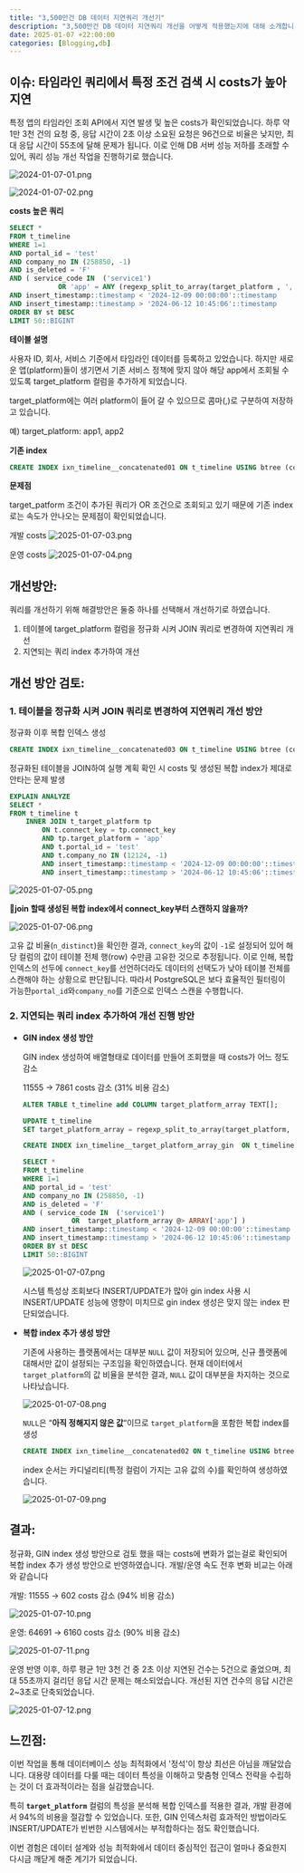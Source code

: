 ```yaml
---
title: "3,500만건 DB 데이터 지연쿼리 개선기"
description: "3,500만건 DB 데이터 지연쿼리 개선을 어떻게 적용했는지에 대해 소개합니다."
date: 2025-01-07 +22:00:00
categories: [Blogging,db]
---
```


## 이슈: 타임라인 쿼리에서 특정 조건 검색 시 costs가 높아 지연

특정 앱의 타임라인 조회 API에서 지연 발생 및 높은 costs가 확인되었습니다. 하루 약 1만 3천 건의 요청 중, 응답 시간이 2초 이상 소요된 요청은 96건으로 비율은 낮지만, 최대 응답 시간이 55초에 달해 문제가 됩니다. 이로 인해 DB 서버 성능 저하를 초래할 수 있어, 쿼리 성능 개선 작업을 진행하기로 했습니다.

![2024-01-07-01.png](/assets/img/db/2024-12-30-db-01.png)

![2024-01-07-02.png](/assets/img/db/2024-12-30-db-02.png)

**costs 높은 쿼리**

```sql
SELECT *
FROM t_timeline
WHERE 1=1 	
AND portal_id = 'test'
AND company_no IN (258850, -1)
AND is_deleted = 'F'
AND ( service_code IN  ('service1')
			OR 'app' = ANY (regexp_split_to_array(target_platform , ',')))
AND insert_timestamp::timestamp < '2024-12-09 00:00:00'::timestamp
AND insert_timestamp::timestamp > '2024-06-12 10:45:06'::timestamp
ORDER BY st DESC
LIMIT 50::BIGINT
```

**테이블 설명**

사용자 ID, 회사, 서비스 기준에서 타임라인 데이터를 등록하고 있었습니다. 하지만 새로운 앱(platform)들이 생기면서 기존 서비스 정책에 맞지 않아 해당 app에서 조회될 수 있도록 target_platform 컬럼을 추가하게 되었습니다.

target_platform에는 여러 platform이 들어 갈 수 있으므로 콤마(,)로 구분하여 저장하고 있습니다. 

예) target_platform: app1, app2

**기존 index**

```sql
CREATE INDEX ixn_timeline__concatenated01 ON t_timeline USING btree (company_no, portal_id, service_code, insert_timestamp DESC)
```

**문제점**

target_patform 조건이 추가된 쿼리가 OR 조건으로 조회되고 있기 때문에 기존 index로는 속도가 안나오는 문제점이 확인되었습니다.

개발 costs
![2025-01-07-03.png](/assets/img/db/2024-12-30-db-03.png)

운영 costs
![2025-01-07-04.png](/assets/img/db/2024-12-30-db-04.png)


## 개선방안:

쿼리를 개선하기 위해 해결방안은 둘중 하나를 선택해서 개선하기로 하였습니다.

1. 테이블에 target_platform 컬럼을 정규화 시켜 JOIN 쿼리로 변경하여 지연쿼리 개선
2. 지연되는 쿼리 index 추가하여 개선

## 개선 방안 검토:

### 1. 테이블을 정규화 시켜 JOIN 쿼리로 변경하여 지연쿼리 개선 방안

정규화 이후 복합 인덱스 생성

```sql
CREATE INDEX ixn_timeline__concatenated03 ON t_timeline USING btree (connect_key, portal_id, company_no)
```

정규화된 테이블을 JOIN하여 실행 계획 확인 시 costs 및 생성된 복합 index가 제대로 안타는 문제 발생

```sql
EXPLAIN ANALYZE
SELECT *
FROM t_timeline t
	INNER JOIN t_target_platform tp
		ON t.connect_key = tp.connect_key
		AND tp.target_platform = 'app'
		AND t.portal_id = 'test'
		AND t.company_no IN (12124, -1)
		AND insert_timestamp::timestamp < '2024-12-09 00:00:00'::timestamp
		AND insert_timestamp::timestamp > '2024-06-12 10:45:06'::timestamp
```

![2025-01-07-05.png](/assets/img/db/2024-12-30-db-05.png)

**🤔join 할때 생성된 복합 index에서 connect_key부터 스캔하지 않을까?**

![2025-01-07-06.png](/assets/img/db/2024-12-30-db-06.png)

고유 값 비율(`n_distinct`)을 확인한 결과, `connect_key`의 값이 `-1`로 설정되어 있어 해당 컬럼의 값이 테이블 전체 행(row) 수만큼 고유한 것으로 추정됩니다. 이로 인해, 복합 인덱스의 선두에 `connect_key`를 선언하더라도 데이터의 선택도가 낮아 테이블 전체를 스캔해야 하는 상황으로 판단됩니다. 따라서 PostgreSQL은 보다 효율적인 필터링이 가능한`portal_id`와`company_no`를 기준으로 인덱스 스캔을 수행합니다.
### 2. 지연되는 쿼리 index 추가하여 개선 진행 방안
- **GIN index 생성 방안**
    
    GIN index 생성하여 배열형태로 데이터를 만들어 조회했을 때 costs가 어느 정도 감소
    
    11555 → 7861 costs 감소 (31% 비용 감소)
    
    ```sql
    ALTER TABLE t_timeline add COLUMN target_platform_array TEXT[];
    
    UPDATE t_timeline 
    SET target_platform_array = regexp_split_to_array(target_platform, ',');
    
    CREATE INDEX ixn_timeline__target_platform_array_gin  ON t_timeline USING GIN (target_platform_array);
    
    SELECT *
    FROM t_timeline
    WHERE 1=1 	
    AND portal_id = 'test'
    AND company_no IN (258850, -1)
    AND is_deleted = 'F'
    AND ( service_code IN  ('service1')
    			OR  target_platform_array @> ARRAY['app'] )
    AND insert_timestamp::timestamp < '2024-12-09 00:00:00'::timestamp
    AND insert_timestamp::timestamp > '2024-06-12 10:45:06'::timestamp
    ORDER BY st DESC
    LIMIT 50::BIGINT
    ```
    
    ![2025-01-07-07.png](/assets/img/db/2024-12-30-db-07.png)
    
    시스템 특성상 조회보다 INSERT/UPDATE가 많아 gin index 사용 시 INSERT/UPDATE 성능에 영향이 미치므로 gin index 생성은 맞지 않는 index 판단되었습니다.

- **복합 index 추가 생성 방안**
    
    기존에 사용하는 플랫폼에서는 대부분 `NULL` 값이 저장되어 있으며, 신규 플랫폼에 대해서만 값이 설정되는 구조임을 확인하였습니다. 현재 데이터에서 `target_platform`의 값 비율을 분석한 결과, `NULL` 값이 대부분을 차지하는 것으로 나타났습니다.
    
    ![2025-01-07-08.png](/assets/img/db/2024-12-30-db-08.png)
    
    `NULL`은 “**아직 정해지지 않은 값**“이므로 `target_platform`을 포함한 복합 index를 생성
    
    ```sql
    CREATE INDEX ixn_timeline__concatenated02 ON t_timeline USING btree (portal_id, company_no, service_code, target_service_code)
    ```
    
    index 순서는 카디널리티(특정 컬럼이 가지는 고유 값의 수)를 확인하여 생성하였습니다.
    
    ![2025-01-07-09.png](/assets/img/db/2024-12-30-db-09.png)

## 결과:

정규화, GIN index 생성 방안으로 검토 했을 때는 costs에 변화가 없는걸로 확인되어 복합 index 추가 생성 방안으로 반영하였습니다. 개발/운영 속도 전후 변화 비교는 아래와 같습니다

개발: 11555 → 602 costs 감소 (94% 비용 감소)

![2025-01-07-10.png](/assets/img/db/2024-12-30-db-10.png)

운영: 64691 → 6160 costs 감소 (90% 비용 감소)

![2025-01-07-11.png](/assets/img/db/2024-12-30-db-11.png)

운영 반영 이후, 하루 평균 1만 3천 건 중 2초 이상 지연된 건수는 5건으로 줄었으며, 최대 55초까지 걸리던 응답 시간 문제는 해소되었습니다. 개선된 지연 건수의 응답 시간은 2~3초로 단축되었습니다.

![2025-01-07-12.png](/assets/img/db/2024-12-30-db-12.png)


## 느낀점:

이번 작업을 통해 데이터베이스 성능 최적화에서 '정석'이 항상 최선은 아님을 깨달았습니다. 대용량 데이터를 다룰 때는 데이터 특성을 이해하고 맞춤형 인덱스 전략을 수립하는 것이 더 효과적이라는 점을 실감했습니다.

특히 **`target_platform`** 컬럼의 특성을 분석해 복합 인덱스를 적용한 결과, 개발 환경에서 94%의 비용을 절감할 수 있었습니다. 또한, GIN 인덱스처럼 효과적인 방법이라도 INSERT/UPDATE가 빈번한 시스템에서는 부적합하다는 점도 확인했습니다.

이번 경험은 데이터 설계와 성능 최적화에서 데이터 중심적인 접근이 얼마나 중요한지 다시금 깨닫게 해준 계기가 되었습니다.
